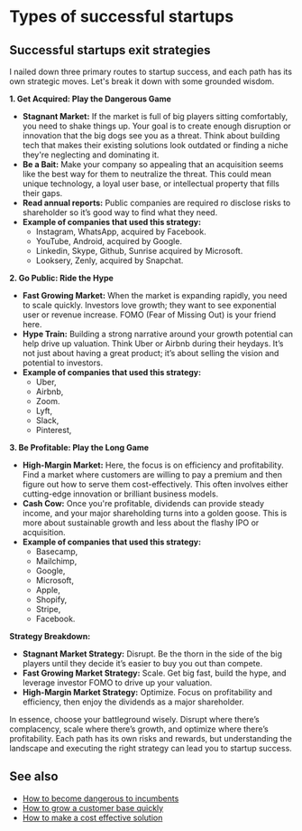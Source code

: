 # Types of successful startups

## Successful startups exit strategies

I nailed down three primary routes to startup success, and each path has its own strategic moves. Let's break it down with some grounded wisdom.

**1. Get Acquired: Play the Dangerous Game**

- **Stagnant Market:** If the market is full of big players sitting comfortably, you need to shake things up. Your goal is to create enough disruption or innovation that the big dogs see you as a threat. Think about building tech that makes their existing solutions look outdated or finding a niche they're neglecting and dominating it.
- **Be a Bait:** Make your company so appealing that an acquisition seems like the best way for them to neutralize the threat. This could mean unique technology, a loyal user base, or intellectual property that fills their gaps.
- **Read annual reports:** Public companies are required ro disclose risks to shareholder so it’s good way to find what they need.
- **Example of companies that used this strategy:**
  - Instagram, WhatsApp, acquired by Facebook.
  - YouTube, Android, acquired by Google.
  - Linkedin, Skype, Github, Sunrise acquired by Microsoft.
  - Looksery, Zenly, acquired by Snapchat.

**2. Go Public: Ride the Hype**

- **Fast Growing Market:** When the market is expanding rapidly, you need to scale quickly. Investors love growth; they want to see exponential user or revenue increase. FOMO (Fear of Missing Out) is your friend here.
- **Hype Train:** Building a strong narrative around your growth potential can help drive up valuation. Think Uber or Airbnb during their heydays. It’s not just about having a great product; it’s about selling the vision and potential to investors.
- **Example of companies that used this strategy:**
  - Uber,
  - Airbnb,
  - Zoom.
  - Lyft,
  - Slack,
  - Pinterest,

**3. Be Profitable: Play the Long Game**

- **High-Margin Market:** Here, the focus is on efficiency and profitability. Find a market where customers are willing to pay a premium and then figure out how to serve them cost-effectively. This often involves either cutting-edge innovation or brilliant business models.
- **Cash Cow:** Once you're profitable, dividends can provide steady income, and your major shareholding turns into a golden goose. This is more about sustainable growth and less about the flashy IPO or acquisition.
- **Example of companies that used this strategy:**
  - Basecamp,
  - Mailchimp,
  - Google,
  - Microsoft,
  - Apple,
  - Shopify,
  - Stripe,
  - Facebook.

**Strategy Breakdown:**

- **Stagnant Market Strategy:** Disrupt. Be the thorn in the side of the big players until they decide it’s easier to buy you out than compete.
- **Fast Growing Market Strategy:** Scale. Get big fast, build the hype, and leverage investor FOMO to drive up your valuation.
- **High-Margin Market Strategy:** Optimize. Focus on profitability and efficiency, then enjoy the dividends as a major shareholder.

In essence, choose your battleground wisely. Disrupt where there’s complacency, scale where there’s growth, and optimize where there’s profitability. Each path has its own risks and rewards, but understanding the landscape and executing the right strategy can lead you to startup success.

## See also

- [How to become dangerous to incumbents](How-to-become-dangerous-to-incumbents.md)
- [How to grow a customer base quickly](How-to-grow-a-customer-base-quickly.md)
- [How to make a cost effective solution](How-to-make-a-cost-effective-solution.md)
